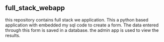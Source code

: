 ## full_stack_webapp
this repository contains full stack we application.
This a python based application with embedded my sql code to create a form. The data entered through this form is saved in a database.
the admin app is used to view the results.
